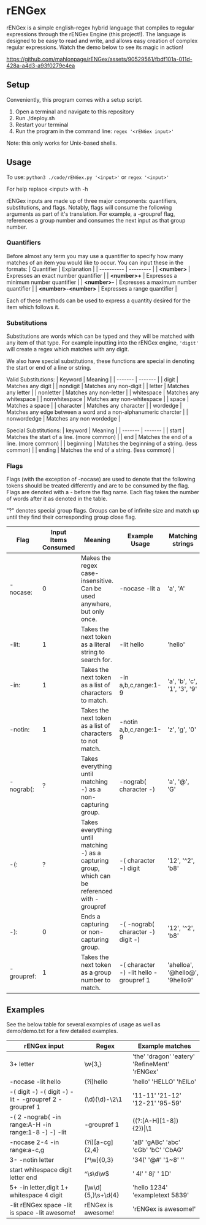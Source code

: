# rENGex

rENGex is a simple english-regex hybrid language that compiles to regular expressions through the rENGex Engine (this project!). The language is designed to be easy to read and write, and allows easy creation of complex regular expressions. Watch the demo below to see its magic in action!

https://github.com/mahlonpage/rENGex/assets/90529561/fbdf101a-011d-428a-a4d3-a93f0279e4ea

## Setup
Conveniently, this program comes with a setup script.

1. Open a terminal and navigate to this repository
2. Run ./deploy.sh
3. Restart your terminal
4. Run the program in the command line: `regex '<rENGex input>'`

Note: this only works for Unix-based shells.

## Usage

To use: `python3 ./code/rENGex.py '<input>'` or `regex '<input>'`

For help replace \<input> with -h

rENGex inputs are made up of three major components: quantifiers, substitutions, and flags. Notably, flags will consume the following arguments as part of it's translation. For example, a -groupref flag, references a group number and consumes the next input as that group number.

### Quantifiers
Before almost any term you may use a quantifier to specify how many matches of an item you would like to occur. You can input these in the formats:
| Quantifier | Explanation |
| ---------- | --------- |
| **\<number>**  | Expresses an exact number quantifier |
| **\<number>+** | Expresses a minimum number quantifier |
| **\<number>-** | Expresses a maximum number quantifier |
| **\<number>-\<number>** | Expresses a range quantifier |

Each of these methods can be used to express a quantity desired for the item which follows it.

### Substitutions

Substitutions are words which can be typed and they will be matched with any item of that type. For example inputting into the rENGex engine, `'digit'` will create a regex which matches with any digit.

We also have special substitutions, these functions are special in denoting the start or end of a line or string.

Valid Substitutions:
| Keyword | Meaning |
| ------- | ------- |
| digit          | Matches any digit            |
| nondigit       | Matches any non-digit        |
| letter         | Matches any letter           |
| nonletter      | Matches any non-letter       |
| whitespace     | Matches any whitespace       |
| nonwhitespace  | Matches any non-whitespace   |
| space          | Matches a space              |
| character      | Matches any character        |
| wordedge       | Matches any edge between a word and a non-alphanumeric charcter |
| nonwordedge    | Matches any non wordedge     |

Special Substitutions:
| keyword | Meaning |
| ------- | ------- |
| start        |  Matches the start of a line. (more common)       |
| end          |  Matches the end of a line. (more common)         |
| beginning    |  Matches the beginning of a string. (less common) |
| ending       |  Matches the end of a string. (less common)       |

### Flags
Flags (with the exception of -nocase) are used to denote that the following tokens should be treated
differently and are to be consumed by the flag. Flags are denoted with a - before the flag name. Each flag
takes the number of words after it as denoted in the table.

"?" denotes special group flags. Groups can be of infinite size and match up until they find their corresponding group close flag.

| Flag | Input Items Consumed | Meaning | Example Usage | Matching strings |
| ---- | -------------------- | ------- | ------- | ------------ |
| -nocase:  | 0 | Makes the regex case-insensitive. Can be used anywhere, but only once.  | -nocase -lit a | 'a', 'A'
| -lit:     | 1 | Takes the next token as a literal string to search for.      | -lit hello               | 'hello'
| -in:      | 1 | Takes the next token as a list of characters to match.       | -in a,b,c,range:1-9      | 'a', 'b', 'c', '1', '3', '9'
| -notin:   | 1 | Takes the next token as a list of characters to not match.   | -notin a,b,c,range:1-9   | 'z', 'g', '0'
| -nograb(: | ? | Takes everything until matching -) as a non-capturing group. | -nograb( character -)   | 'a', '@', 'G'
| -(:       | ? | Takes everything until matching -) as a capturing group, which can be referenced with -groupref     | -( character -) digit    | '12', '^2', 'b8'
| -):       | 0 | Ends a capturing or non-capturing group.                     | -( -nograb( character -) digit -) | '12', '^2', 'b8'
| -groupref:| 1 | Takes the next token as a group number to match.             | -( character -) -lit hello -groupref 1         | 'ahelloa', '@hello@', '9hello9'

## Examples

See the below table for several examples of usage as well as demo/demo.txt for a few detailed examples.

| rENGex input | Regex | Example matches |
| --------------- | ----- | --------------- |
| 3+ letter | \w{3,} | 'the' 'dragon' 'eatery' 'RefineMent' 'rENGex'
| -nocase -lit hello | (?i)hello | 'hello' 'HELLO' 'hElLo'
| -( digit -) -( digit -) -lit - -groupref 2 -groupref 1 | (\d)(\d)-\2\1 | '11-11' '21-12' '12-21' '95-59' |
| -( 2 -nograb( -in range:A-H -in range:1-8 -) -) -lit | -groupref 1 | ((?:[A-H][1-8]){2})\|\1 | 'A3H4 | A3H4' 'B1B8 | B1B8' |
| -nocase 2-4 -in range:a-c,g | (?i)[a-cg]{2,4} | 'aB' 'gABc' 'abc' 'cGb' 'bC' 'CbAG' |
| 3- -notin letter | [^\w]{0,3} | '34(' '@#' '1~8' '' |
| start whitespace digit letter end | ^\s\d\w$ | ' 4l' ' 8j' ' 1D' |
| 5+ -in letter,digit 1+ whitespace 4 digit | [\w\d]{5,}\s+\d{4} | 'hello 1234' 'exampletext            5839'
| -lit rENGex space -lit is space -lit awesome! | rENGex is awesome! | 'rENGex is awesome!' |
